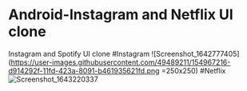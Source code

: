 # Android-Instagram and Netflix UI clone
 Instagram and Spotify UI clone
#Instagram
![Screenshot_1642777405](https://user-images.githubusercontent.com/49489211/154967216-d914292f-11fd-423a-8091-b461935621fd.png =250x250)
#Netflix
![Screenshot_1643220337](https://user-images.githubusercontent.com/49489211/154967315-3ffe208a-4c18-4d80-b9a4-8992a88480a9.png)
